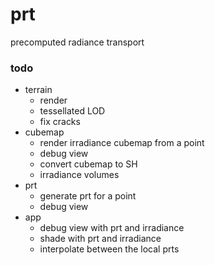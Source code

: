 # prt
precomputed radiance transport

### todo

- terrain
    - render
    - tessellated LOD
    - fix cracks
- cubemap
    - render irradiance cubemap from a point
    - debug view
    - convert cubemap to SH
    - irradiance volumes
- prt
    - generate prt for a point
    - debug view
- app
    - debug view with prt and irradiance
    - shade with prt and irradiance
    - interpolate between the local prts

